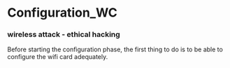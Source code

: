 # Configuration_WC
### wireless attack - ethical hacking

Before starting the configuration phase, the first thing to do is to be able to configure the wifi card adequately.